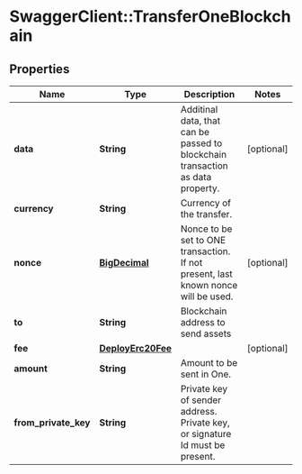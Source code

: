 # SwaggerClient::TransferOneBlockchain

## Properties
Name | Type | Description | Notes
------------ | ------------- | ------------- | -------------
**data** | **String** | Additinal data, that can be passed to blockchain transaction as data property. | [optional] 
**currency** | **String** | Currency of the transfer. | 
**nonce** | [**BigDecimal**](BigDecimal.md) | Nonce to be set to ONE transaction. If not present, last known nonce will be used. | [optional] 
**to** | **String** | Blockchain address to send assets | 
**fee** | [**DeployErc20Fee**](DeployErc20Fee.md) |  | [optional] 
**amount** | **String** | Amount to be sent in One. | 
**from_private_key** | **String** | Private key of sender address. Private key, or signature Id must be present. | 

